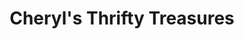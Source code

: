 ---
title: "Cheryl's Thrifty Treasures"
url: /prunedale/cheryls-thrifty-treasures/
shop: charity
---